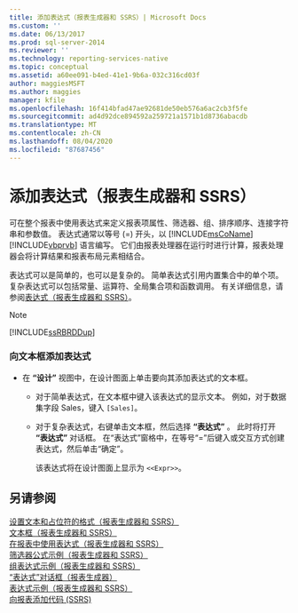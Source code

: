 ```yaml
---
title: 添加表达式（报表生成器和 SSRS）| Microsoft Docs
ms.custom: ''
ms.date: 06/13/2017
ms.prod: sql-server-2014
ms.reviewer: ''
ms.technology: reporting-services-native
ms.topic: conceptual
ms.assetid: a60ee091-b4ed-41e1-9b6a-032c316cd03f
author: maggiesMSFT
ms.author: maggies
manager: kfile
ms.openlocfilehash: 16f414bfad47ae92681de50eb576a6ac2cb3f5fe
ms.sourcegitcommit: ad4d92dce894592a259721a1571b1d8736abacdb
ms.translationtype: MT
ms.contentlocale: zh-CN
ms.lasthandoff: 08/04/2020
ms.locfileid: "87687456"
---
```

# <a name="add-an-expression-report-builder-and-ssrs"></a>添加表达式（报表生成器和 SSRS）
  可在整个报表中使用表达式来定义报表项属性、筛选器、组、排序顺序、连接字符串和参数值。 表达式通常以等号 (=) 开头，以 [!INCLUDE[msCoName](../../includes/msconame-md.md)] [!INCLUDE[vbprvb](../../includes/vbprvb-md.md)] 语言编写。 它们由报表处理器在运行时进行计算，报表处理器会将计算结果和报表布局元素相结合。  
  
 表达式可以是简单的，也可以是复杂的。 简单表达式引用内置集合中的单个项。 复杂表达式可以包括常量、运算符、全局集合项和函数调用。 有关详细信息，请参阅[表达式（报表生成器和 SSRS）](expressions-report-builder-and-ssrs.md)。  
  
> [!NOTE]  
>  [!INCLUDE[ssRBRDDup](../../includes/ssrbrddup-md.md)]  
  
### <a name="to-add-an-expression-to-a-text-box"></a>向文本框添加表达式  
  
-   在 **“设计”** 视图中，在设计图面上单击要向其添加表达式的文本框。  
  
    -   对于简单表达式，在文本框中键入该表达式的显示文本。 例如，对于数据集字段 Sales，键入 `[Sales]`。  
  
    -   对于复杂表达式，右键单击文本框，然后选择 **“表达式”** 。 此时将打开 **“表达式”** 对话框。 在“表达式”窗格中，在等号“=”后键入或交互方式创建表达式，然后单击“确定”。  
  
         该表达式将在设计图面上显示为 `<<Expr>>`。  
  
## <a name="see-also"></a>另请参阅  
 [设置文本和占位符的格式（报表生成器和 SSRS）](formatting-text-and-placeholders-report-builder-and-ssrs.md)   
 [文本框（报表生成器和 SSRS）](text-boxes-report-builder-and-ssrs.md)   
 [在报表中使用表达式（报表生成器和 SSRS）](expression-uses-in-reports-report-builder-and-ssrs.md)   
 [筛选器公式示例（报表生成器和 SSRS）](filter-equation-examples-report-builder-and-ssrs.md)   
 [组表达式示例（报表生成器和 SSRS）](expression-examples-report-builder-and-ssrs.md)   
 [“表达式”对话框（报表生成器）](../expression-dialog-box-report-builder.md)   
 [表达式示例（报表生成器和 SSRS）](expression-examples-report-builder-and-ssrs.md)   
 [向报表添加代码 (SSRS)](add-code-to-a-report-ssrs.md)  
  
  
